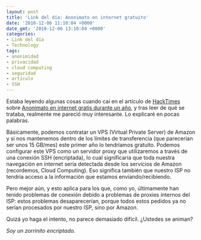 ```yaml
---
layout: post
title: 'Link del día: Anonimato en internet gratuito'
date: '2010-12-06 11:10:04 +0000'
date_gmt: '2010-12-06 13:10:04 +0000'
categories:
- Link del día
- Technology
tags:
- anonimidad
- privacidad
- cloud computing
- seguridad
- artículo
- SSH
---
```


Estaba leyendo algunas cosas cuando caí en el artículo de [HackTimes](http://www.hacktimes.com/) sobre [Anonimato en internet gratis durante un año](http://www.hacktimes.com/anonimato_en_internet_gratis_durante_1_a_o), y tras leer de qué se trataba, realmente me pareció muy interesante. Lo explicaré en pocas palabras.

Básicamente, podemos contratar un VPS (Virtual Private Server) de Amazon y si nos mantenemos dentro de los límites de transferencia (que parecerían ser unos 15 GB/mes) este primer año lo tendríamos gratuito. Podemos configurar este VPS como un servidor proxy que utilizaremos a través de una conexión  SSH (encriptada), lo cual significaría que toda nuestra navegación en internet sería detectada desde los servicios de Amazon (recordemos, Cloud Computing). Eso significa también que nuestro ISP no tendría acceso a la información que estamos enviando/recibiendo.

Pero mejor aún, y esto aplica para los que, como yo, últimamente han tenido problemas de conexión debido a problemas de proxies internos del ISP: estos problemas desaparecerían, porque todos estos pedidos ya no serían procesados por nuestro ISP, sino por Amazon.

Quizá yo haga el intento, no parece demasiado difícil.  ¿Ustedes se animan?

_Soy un zorrinito encriptado._
